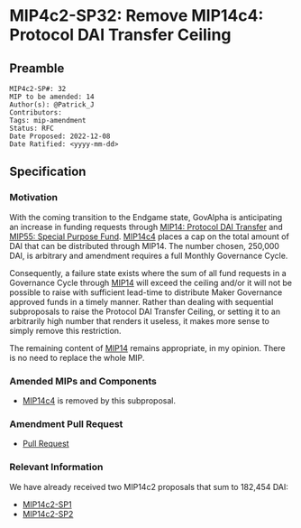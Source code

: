 # MIP4c2-SP32: Remove MIP14c4: Protocol DAI Transfer Ceiling

## Preamble

```
MIP4c2-SP#: 32
MIP to be amended: 14
Author(s): @Patrick_J
Contributors:
Tags: mip-amendment
Status: RFC
Date Proposed: 2022-12-08
Date Ratified: <yyyy-mm-dd>
```
## Specification

### Motivation

With the coming transition to the Endgame state, GovAlpha is anticipating an increase in funding requests through [MIP14: Protocol DAI Transfer](https://mips.makerdao.com/mips/details/MIP14) and [MIP55: Special Purpose Fund](https://mips.makerdao.com/mips/details/MIP55). [MIP14c4](https://mips.makerdao.com/mips/details/MIP14#MIP14c4) places a cap on the total amount of DAI that can be distributed through MIP14. The number chosen, 250,000 DAI, is arbitrary and amendment requires a full Monthly Governance Cycle.

Consequently, a failure state exists where the sum of all fund requests in a Governance Cycle through [MIP14](https://mips.makerdao.com/mips/details/MIP14) will exceed the ceiling and/or it will not be possible to raise with sufficient lead-time to distribute Maker Governance approved funds in a timely manner. Rather than dealing with sequential subproposals to raise the Protocol DAI Transfer Ceiling, or setting it to an arbitrarily high number that renders it useless, it makes more sense to simply remove this restriction.

The remaining content of [MIP14](https://mips.makerdao.com/mips/details/MIP14) remains appropriate, in my opinion. There is no need to replace the whole MIP.

### Amended MIPs and Components

- [MIP14c4](https://mips.makerdao.com/mips/details/MIP14#MIP14c4) is removed by this subproposal.

### Amendment Pull Request

- [Pull Request](https://github.com/makerdao/mips/pull/726)

### Relevant Information

We have already received two MIP14c2 proposals that sum to 182,454 DAI:

* [MIP14c2-SP1](https://mips.makerdao.com/mips/details/MIP14c2SP1)
* [MIP14c2-SP2](https://mips.makerdao.com/mips/details/MIP14c2SP2)
